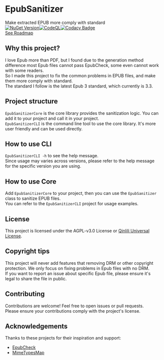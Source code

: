 # EpubSanitizer
Make extracted EPUB more comply with standard  
[![NuGet Version](https://img.shields.io/nuget/v/Qinlili.EpubSanitizer)](https://www.nuget.org/packages/Qinlili.EpubSanitizer)[![CodeQL](https://github.com/qinlili23333/EpubSanitizer/actions/workflows/github-code-scanning/codeql/badge.svg?branch=main)](https://github.com/qinlili23333/EpubSanitizer/actions/workflows/github-code-scanning/codeql)[![Codacy Badge](https://app.codacy.com/project/badge/Grade/84e2b3e6b75e4682b96f742dc5d10a4d)](https://app.codacy.com/gh/qinlili23333/EpubSanitizer/dashboard?utm_source=gh&utm_medium=referral&utm_content=&utm_campaign=Badge_grade)  
[See Roadmap](https://github.com/users/qinlili23333/projects/4/views/1)  

## Why this project?
I love Epub more than PDF, but I found due to the generation method difference most Epub files cannot pass EpubCheck, some even cannot work with some readers.  
So I made this project to fix the common problems in EPUB files, and make them more comply with standard.  
The standard I follow is the latest Epub 3 standard, which currently is 3.3.  

## Project structure
`EpubSanitizerCore` is the core library provides the sanitization logic. You can add it to your project and call it in your project.  
`EpubSanitizerCLI` is the command line tool to use the core library. It's more user friendly and can be used directly.  

## How to use CLI
`EpubSanitizerCLI -h` to see the help message.  
Since usage may varies across versions, please refer to the help message for the specific version you are using.  

## How to use Core
Add `EpubSanitizerCore` to your project, then you can use the `EpubSanitizer` class to sanitize EPUB files.  
You can refer to the `EpubSanitizerCLI` project for usage examples.  

## License
This project is licensed under the AGPL-v3.0 License or [Qinlili Universal License](https://github.com/qinlili23333/QinliliUniversalLicense).  

## Copyright tips
This project will never add features that removing DRM or other copyright protection. We only focus on fixing problems in Epub files with no DRM.  
If you want to report an issue about specific Epub file, please ensure it's legal to share the file in public.  

## Contributing
Contributions are welcome! Feel free to open issues or pull requests.  
Please ensure your contributions comply with the project's license.  

## Acknowledgements
Thanks to these projects for their inspiration and support:  
- [EpubCheck](https://github.com/w3c/epubcheck)  
- [MimeTypesMap](https://github.com/hey-red/MimeTypesMap)  

